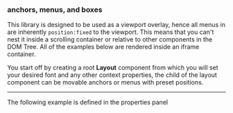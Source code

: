 ### anchors, menus, and boxes
This library is designed to be used as a viewport overlay, hence all menus in are inherently `position:fixed` to the viewport. This means that you can't nest it inside a scrolling container or relative to other components in the DOM Tree. All of the examples below are rendered inside an iframe container.

You start off by creating a root **Layout** component from which you will set your desired font and any other context properties, the child of the layout component can be movable anchors or menus with preset positions.

---

The following example is defined in the properties panel